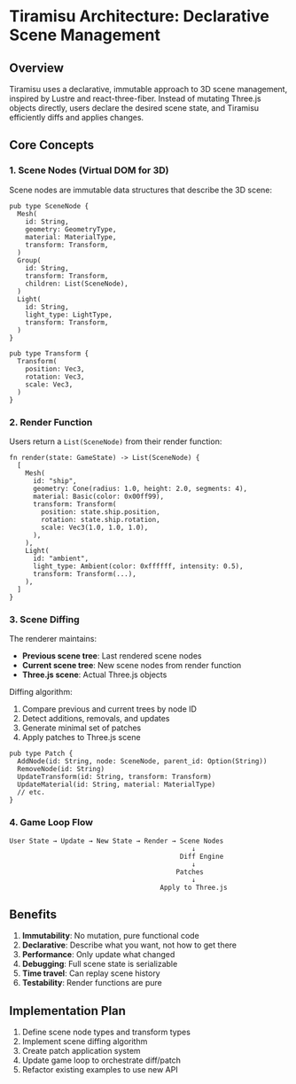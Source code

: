 # Tiramisu Architecture: Declarative Scene Management

## Overview

Tiramisu uses a declarative, immutable approach to 3D scene management, inspired by Lustre and react-three-fiber. Instead of mutating Three.js objects directly, users declare the desired scene state, and Tiramisu efficiently diffs and applies changes.

## Core Concepts

### 1. Scene Nodes (Virtual DOM for 3D)

Scene nodes are immutable data structures that describe the 3D scene:

```gleam
pub type SceneNode {
  Mesh(
    id: String,
    geometry: GeometryType,
    material: MaterialType,
    transform: Transform,
  )
  Group(
    id: String,
    transform: Transform,
    children: List(SceneNode),
  )
  Light(
    id: String,
    light_type: LightType,
    transform: Transform,
  )
}

pub type Transform {
  Transform(
    position: Vec3,
    rotation: Vec3,
    scale: Vec3,
  )
}
```

### 2. Render Function

Users return a `List(SceneNode)` from their render function:

```gleam
fn render(state: GameState) -> List(SceneNode) {
  [
    Mesh(
      id: "ship",
      geometry: Cone(radius: 1.0, height: 2.0, segments: 4),
      material: Basic(color: 0x00ff99),
      transform: Transform(
        position: state.ship.position,
        rotation: state.ship.rotation,
        scale: Vec3(1.0, 1.0, 1.0),
      ),
    ),
    Light(
      id: "ambient",
      light_type: Ambient(color: 0xffffff, intensity: 0.5),
      transform: Transform(...),
    ),
  ]
}
```

### 3. Scene Diffing

The renderer maintains:
- **Previous scene tree**: Last rendered scene nodes
- **Current scene tree**: New scene nodes from render function
- **Three.js scene**: Actual Three.js objects

Diffing algorithm:
1. Compare previous and current trees by node ID
2. Detect additions, removals, and updates
3. Generate minimal set of patches
4. Apply patches to Three.js scene

```gleam
pub type Patch {
  AddNode(id: String, node: SceneNode, parent_id: Option(String))
  RemoveNode(id: String)
  UpdateTransform(id: String, transform: Transform)
  UpdateMaterial(id: String, material: MaterialType)
  // etc.
}
```

### 4. Game Loop Flow

```
User State → Update → New State → Render → Scene Nodes
                                              ↓
                                           Diff Engine
                                              ↓
                                          Patches
                                              ↓
                                      Apply to Three.js
```

## Benefits

1. **Immutability**: No mutation, pure functional code
2. **Declarative**: Describe what you want, not how to get there
3. **Performance**: Only update what changed
4. **Debugging**: Full scene state is serializable
5. **Time travel**: Can replay scene history
6. **Testability**: Render functions are pure

## Implementation Plan

1. Define scene node types and transform types
2. Implement scene diffing algorithm
3. Create patch application system
4. Update game loop to orchestrate diff/patch
5. Refactor existing examples to use new API
